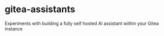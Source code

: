 # gitea-assistants
Experiments with building a fully self hosted AI assistant within your Gitea instance
